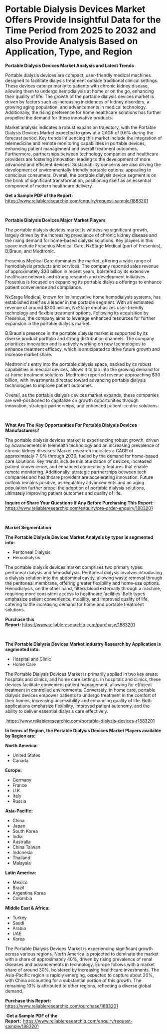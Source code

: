 <p><h1>Portable Dialysis Devices Market Offers Provide Insightful Data for the Time Period from 2025 to 2032 and also Provide Analysis Based on Application, Type, and Region</h1></p><p><strong>Portable Dialysis Devices Market Analysis and Latest Trends</strong></p>
<p><p>Portable dialysis devices are compact, user-friendly medical machines designed to facilitate dialysis treatment outside traditional clinical settings. These devices cater primarily to patients with chronic kidney disease, allowing them to undergo hemodialysis at home or on the go, enhancing their quality of life. The growth of the portable dialysis devices market is driven by factors such as increasing incidences of kidney disorders, a growing aging population, and advancements in medical technology. Additionally, the rising preference for home healthcare solutions has further propelled the demand for these innovative products.</p><p>Market analysis indicates a robust expansion trajectory, with the Portable Dialysis Devices Market expected to grow at a CAGR of 9.6% during the forecast period. Key trends influencing this market include the integration of telemedicine and remote monitoring capabilities in portable devices, enhancing patient management and overall treatment outcomes. Furthermore, partnerships between technology companies and healthcare providers are fostering innovation, leading to the development of more advanced and efficient devices. Sustainability concerns are also driving the development of environmentally friendly portable options, appealing to conscious consumers. Overall, the portable dialysis device segment is on the brink of significant transformation, positioning itself as an essential component of modern healthcare delivery.</p></p>
<p><strong>Get a Sample PDF of the Report:&nbsp;</strong> <a href="https://www.reliableresearchiq.com/enquiry/request-sample/1883201?utm_campaign=2769&utm_medium=2&utm_source=Github&utm_content=ia&utm_term=14042025&utm_id=portable-dialysis-devices">https://www.reliableresearchiq.com/enquiry/request-sample/1883201</a></p>
<p>&nbsp;</p>
<p><strong>Portable Dialysis Devices Major Market Players</strong></p>
<p><p>The portable dialysis devices market is witnessing significant growth, largely driven by the increasing prevalence of chronic kidney disease and the rising demand for home-based dialysis solutions. Key players in this space include Fresenius Medical Care, NxStage Medical (part of Fresenius), B.Braun, and Medtronic.</p><p>Fresenius Medical Care dominates the market, offering a wide range of hemodialysis products and services. The company reported sales revenue of approximately $20 billion in recent years, bolstered by its extensive healthcare network and strong research and development initiatives. Fresenius is focused on expanding its portable dialysis offerings to enhance patient convenience and compliance.</p><p>NxStage Medical, known for its innovative home hemodialysis systems, has established itself as a leader in the portable segment. With an estimated revenue of around $300 million, NxStage emphasizes user-friendly technology and flexible treatment options. Following its acquisition by Fresenius, the company aims to leverage enhanced resources for further expansion in the portable dialysis market.</p><p>B.Braun's presence in the portable dialysis market is supported by its diverse product portfolio and strong distribution channels. The company prioritizes innovation and is actively working on new technologies to enhance treatment efficacy, which is anticipated to drive future growth and increase market share.</p><p>Medtronic's entry into the portable dialysis space, backed by its robust capabilities in medical devices, allows it to tap into the growing demand for at-home treatment solutions. Medtronic reported revenue approaching $30 billion, with investments directed toward advancing portable dialysis technologies to improve patient outcomes.</p><p>Overall, as the portable dialysis devices market expands, these companies are well-positioned to capitalize on growth opportunities through innovation, strategic partnerships, and enhanced patient-centric solutions.</p></p>
<p>&nbsp;</p>
<p><strong>What Are The Key Opportunities For Portable Dialysis Devices Manufacturers?</strong></p>
<p><p>The portable dialysis devices market is experiencing robust growth, driven by advancements in telehealth technology and an increasing prevalence of chronic kidney diseases. Market research indicates a CAGR of approximately 7-9% through 2030, fueled by the demand for home-based care solutions. Key trends include miniaturization of devices, increased patient convenience, and enhanced connectivity features that enable remote monitoring. Additionally, strategic partnerships between tech companies and healthcare providers are accelerating innovation. Future outlook remains positive, as regulatory advancements and an aging population further propel the adoption of portable dialysis solutions, ultimately improving patient outcomes and quality of life.</p></p>
<p><strong>Inquire or Share Your Questions If Any Before Purchasing This Report:</strong> <a href="https://www.reliableresearchiq.com/enquiry/pre-order-enquiry/1883201?utm_campaign=2769&utm_medium=2&utm_source=Github&utm_content=ia&utm_term=14042025&utm_id=portable-dialysis-devices">https://www.reliableresearchiq.com/enquiry/pre-order-enquiry/1883201</a></p>
<p>&nbsp;</p>
<p><strong>Market Segmentation</strong></p>
<p><strong>The Portable Dialysis Devices Market Analysis by types is segmented into:</strong></p>
<p><ul><li>Peritoneal Dialysis</li><li>Hemodialysis</li></ul></p>
<p><p>The portable dialysis devices market comprises two primary types: peritoneal dialysis and hemodialysis. Peritoneal dialysis involves introducing a dialysis solution into the abdominal cavity, allowing waste removal through the peritoneal membrane, offering greater flexibility and home-use options. Hemodialysis, on the other hand, filters blood externally through a machine, requiring more consistent access to healthcare facilities. Both types emphasize patient convenience, mobility, and improved quality of life, catering to the increasing demand for home and portable treatment solutions.</p></p>
<p><strong>Purchase this Report:&nbsp;</strong><a href="https://www.reliableresearchiq.com/purchase/1883201?utm_campaign=2769&utm_medium=2&utm_source=Github&utm_content=ia&utm_term=14042025&utm_id=portable-dialysis-devices">https://www.reliableresearchiq.com/purchase/1883201</a></p>
<p>&nbsp;</p>
<p><strong>The Portable Dialysis Devices Market Industry Research by Application is segmented into:</strong></p>
<p><ul><li>Hospital and Clinic</li><li>Home Care</li></ul></p>
<p><p>The Portable Dialysis Devices Market is primarily applied in two key areas: hospitals and clinics, and home care settings. In hospitals and clinics, these devices facilitate convenient patient management, allowing for efficient treatment in controlled environments. Conversely, in home care, portable dialysis devices empower patients to undergo treatment in the comfort of their homes, increasing accessibility and enhancing quality of life. Both applications emphasize flexibility, improved patient autonomy, and the ability to deliver essential dialysis care effectively.</p></p>
<p><a href="https://www.reliableresearchiq.com/portable-dialysis-devices-r1883201?utm_campaign=2769&utm_medium=2&utm_source=Github&utm_content=ia&utm_term=14042025&utm_id=portable-dialysis-devices">&nbsp;https://www.reliableresearchiq.com/portable-dialysis-devices-r1883201</a></p>
<p><strong>In terms of Region, the Portable Dialysis Devices Market Players available by Region are:</strong></p>
<p>
    <p> <strong> North America: </strong>
        <ul>
            <li>United States</li>
            <li>Canada</li>
        </ul>
        </p> 
    <p> <strong> Europe: </strong>
        <ul>
            <li>Germany</li>
            <li>France</li>
            <li>U.K.</li>
            <li>Italy</li>
            <li>Russia</li>
        </ul>
        </p> 
    <p> <strong> Asia-Pacific: </strong>
        <ul>
            <li>China</li>
            <li>Japan</li>
            <li>South Korea</li>
            <li>India</li>
            <li>Australia</li>
            <li>China Taiwan</li>
            <li>Indonesia</li>
            <li>Thailand</li>
            <li>Malaysia</li>
        </ul>
        </p> 
    <p> <strong> Latin America: </strong>
        <ul>
            <li>Mexico</li>
            <li>Brazil</li>
            <li>Argentina Korea</li>
            <li>Colombia</li>
        </ul>
        </p> 
    <p> <strong> Middle East & Africa: </strong>
        <ul>
            <li>Turkey</li>
            <li>Saudi</li>
            <li>Arabia</li>
            <li>UAE</li>
            <li>Korea</li>
        </ul>
    </p>
    </p>
<p><p>The Portable Dialysis Devices Market is experiencing significant growth across various regions. North America is projected to dominate the market with a share of approximately 40%, driven by rising prevalence of renal diseases and advancements in technology. Europe follows with a market share of around 30%, bolstered by increasing healthcare investments. The Asia-Pacific region is rapidly emerging, expected to capture about 20%, with China accounting for a substantial portion of this growth. The remaining 10% is attributed to other regions, reflecting a diverse global demand.</p></p>
<p><strong>Purchase this Report: </strong><a href="https://www.reliableresearchiq.com/purchase/1883201?utm_campaign=2769&utm_medium=2&utm_source=Github&utm_content=ia&utm_term=14042025&utm_id=portable-dialysis-devices">https://www.reliableresearchiq.com/purchase/1883201</a></p>
<p>&nbsp;<strong>Get a Sample PDF of the Report:&nbsp;&nbsp;</strong><a href="https://www.reliableresearchiq.com/enquiry/request-sample/1883201?utm_campaign=2769&utm_medium=2&utm_source=Github&utm_content=ia&utm_term=14042025&utm_id=portable-dialysis-devices">https://www.reliableresearchiq.com/enquiry/request-sample/1883201</a></p>
<p><strong></strong></p>
<p><p></p><p></p><p></p></p>